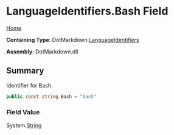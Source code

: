 <a name="_top"></a>

# LanguageIdentifiers\.Bash Field

[Home](../../../README.md#_top)

**Containing Type**: DotMarkdown\.[LanguageIdentifiers](../README.md#_top)

**Assembly**: DotMarkdown\.dll

## Summary

Identifier for Bash\.

```csharp
public const string Bash = "bash"
```

### Field Value

System\.[String](https://docs.microsoft.com/en-us/dotnet/api/system.string)